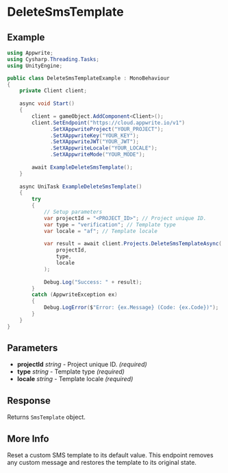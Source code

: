 # DeleteSmsTemplate

## Example

```csharp
using Appwrite;
using Cysharp.Threading.Tasks;
using UnityEngine;

public class DeleteSmsTemplateExample : MonoBehaviour
{
    private Client client;
    
    async void Start()
    {
        client = gameObject.AddComponent<Client>();
        client.SetEndpoint("https://cloud.appwrite.io/v1")
              .SetXAppwriteProject("YOUR_PROJECT");
              .SetXAppwriteKey("YOUR_KEY");
              .SetXAppwriteJWT("YOUR_JWT");
              .SetXAppwriteLocale("YOUR_LOCALE");
              .SetXAppwriteMode("YOUR_MODE");
        
        await ExampleDeleteSmsTemplate();
    }
    
    async UniTask ExampleDeleteSmsTemplate()
    {
        try
        {
            // Setup parameters
            var projectId = "<PROJECT_ID>"; // Project unique ID.
            var type = "verification"; // Template type
            var locale = "af"; // Template locale
            
            var result = await client.Projects.DeleteSmsTemplateAsync(
                projectId,
                type,
                locale
            );
            
            Debug.Log("Success: " + result);
        }
        catch (AppwriteException ex)
        {
            Debug.LogError($"Error: {ex.Message} (Code: {ex.Code})");
        }
    }
}
```

## Parameters

- **projectId** *string* - Project unique ID. *(required)*
- **type** *string* - Template type *(required)*
- **locale** *string* - Template locale *(required)*

## Response

Returns `SmsTemplate` object.
## More Info

Reset a custom SMS template to its default value. This endpoint removes any custom message and restores the template to its original state. 

